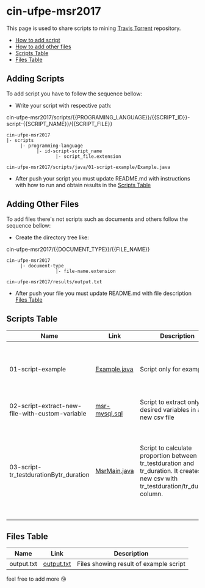 # cin-ufpe-msr2017

This page is used to share scripts to mining [Travis Torrent](https://travistorrent.testroots.org/) repository.

* [How to add script](#adding-scripts)
* [How to add other files](#adding-other-files)
* [Scripts Table](#scripts-table)
* [Files Table](#files-table)

## Adding Scripts

To add script you have to follow the sequence bellow:
  - Write your script with respective path:
  
  cin-ufpe-msr2017/scripts/{{PROGRAMING_LANGUAGE}}/{{SCRIPT_ID}}-script-{{SCRIPT_NAME}}/{{SCRIPT_FILE}}
  
  ```
  cin-ufpe-msr2017
  |- scripts
       |- programming-language
             |- id-script-script_name
                    |- script_file.extension
  
  cin-ufpe-msr2017/scripts/java/01-script-example/Example.java
  ```

  - After push your script you must update README.md with instructions with how to run and obtain results in the [Scripts Table](#scripts-table)

## Adding Other Files
To add files there's not scripts such as documents and others follow the sequence bellow:
  - Create the directory tree like:
  
  cin-ufpe-msr2017/{{DOCUMENT_TYPE}}/{{FILE_NAME}}
  
  ```
  cin-ufpe-msr2017
       |- document-type
                    |- file-name.extension
                    
  cin-ufpe-msr2017/results/output.txt
  ```

  - After push your file you must update README.md with file description [Files Table](#files-table)

## Scripts Table

Name | Link | Description | How To
------------ | ------------ | ------------- | -------------
01-script-example | [Example.java](https://github.com/victorlaerte/cin-ufpe-msr2017/blob/master/scripts/java/01-script-example/src/Example.java) | Script only for example | To run this script first you have to compile java file `javac Example.java` and after that run the code: `java Example arg1 arg2 arg3` and the result will be shown in console output
02-script-extract-new-file-with-custom-variable | [msr-mysql.sql](https://github.com/victorlaerte/cin-ufpe-msr2017/blob/master/scripts/sql/02-script-extract-new-file-with-custom-variable/msr-mysql.sql) | Script to extract only desired variables in a new csv file | To run this script first you have to execute it with Mysql DB
03-script-tr_testdurationBytr_duration | [MsrMain.java](https://github.com/victorlaerte/cin-ufpe-msr2017/blob/master/scripts/java/03-script-tr_testdurationBytr_duration/MsrMain.java) | Script to calculate proportion between tr_testduration and tr_duration. It creates a new csv with tr_testduration/tr_duration column. | To run this script first you have to compile java file `javac MsrMain.java` and after that run the code: `java MsrMain absolutePathOfInputCsv.csv absolutePathOfOutput.csv` NOTE: first argument is the input csv file of travistorrent (You can find it at travistorrent site), second argument is output paths's file

## Files Table

Name | Link | Description
------------ | ------------ | -------------
output.txt | [output.txt](https://github.com/victorlaerte/cin-ufpe-msr2017/blob/master/results/output.txt) | Files showing result of example script

feel free to add more :kissing_heart: 
